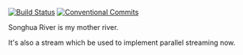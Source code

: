 [![Build Status](https://travis-ci.org/RonWang/Songhua.svg?branch=master)](https://travis-ci.org/RonWang/Songhua)
[![Conventional Commits](https://img.shields.io/badge/Conventional%20Commits-1.0.0-yellow.svg)](https://conventionalcommits.org)


Songhua River is my mother river.

It's also a stream which be used to implement parallel streaming now.

